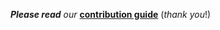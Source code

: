 _**Please read** our_
[**contribution guide**](https://github.com/dwyl/contributing)
(_thank you_!)
